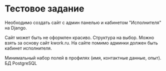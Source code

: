 # Тестовое задание 

Необходимо создать сайт с админ панелью и кабинетом "Исполнителя" на Django.

Сайт может быть не оформлен красиво. Структура на выбор. Можно взять за основу сайт kwork.ru. 
На сайте помимо админки должен быть кабинет исполнителя. 

Минимальный набор полей в профилях (имя, контактные данные, опыт). БД PostgreSQL



